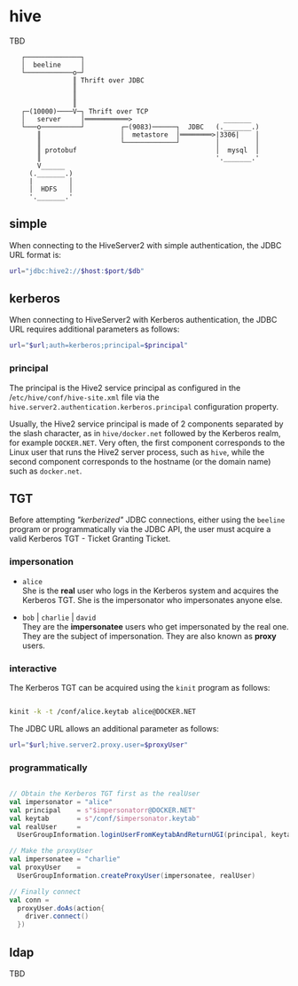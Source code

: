 # hive
TBD

```
   ┌──────────────┐
   │  beeline     │
   └────────────o─┘
                ║ Thrift over JDBC
                ║
                ║
                ║
   ┌─(10000)────V─┐ Thrift over TCP
   │   server     │═══════════>                       _______
   └───o──────────┘         ┌─(9083)──────┐  JDBC   (._______.)
       ║                    │  metastore  │════════>|3306|    │
       ║                    └─────────────┘         │         │
       ║ protobuf                                   │  mysql  │
       ║                                            '._______.'
       V______
     (._______.)
     |         │
     │  HDFS   │
     '._______.'
```


## simple
When connecting to the HiveServer2 with simple authentication, the JDBC URL format is:

```sh
url="jdbc:hive2://$host:$port/$db"
```


## kerberos
When connecting to HiveServer2 with Kerberos authentication, the JDBC URL requires additional parameters as follows:

```sh
url="$url;auth=kerberos;principal=$principal"
```

### principal
The principal is the Hive2 service principal as configured in the /`etc/hive/conf/hive-site.xml` file via the `hive.server2.authentication.kerberos.principal` configuration property.

Usually, the Hive2 service principal is made of 2 components separated by the slash character, as in `hive/docker.net` followed by the Kerberos realm, for example `DOCKER.NET`. Very often, the first component corresponds to the Linux user that runs the Hive2 server process, such as `hive`, while the second component corresponds to the hostname (or the domain name) such as `docker.net`.

## TGT
Before attempting _"kerberized"_ JDBC connections, either using the `beeline` program or programmatically via the JDBC API, the user must acquire a valid Kerberos TGT - Ticket Granting Ticket.

### impersonation

* `alice`   
   She is the **real** user who logs in the Kerberos system and acquires the Kerberos TGT. She is the impersonator who impersonates anyone else.

* `bob` | `charlie` | `david`  
   They are the **impersonatee** users who get impersonated by the real one. They are the subject of impersonation. They are also known as **proxy** users.

### interactive
The Kerberos TGT can be acquired using the `kinit` program as follows:

```sh

kinit -k -t /conf/alice.keytab alice@DOCKER.NET
```

The JDBC URL allows an additional parameter as follows:

```sh
url="$url;hive.server2.proxy.user=$proxyUser"
```


### programmatically

```scala

// Obtain the Kerberos TGT first as the realUser
val impersonator = "alice"
val principal    = s"$impersonatorr@DOCKER.NET"
val keytab       = s"/conf/$impersonator.keytab"
val realUser     =
  UserGroupInformation.loginUserFromKeytabAndReturnUGI(principal, keytab)

// Make the proxyUser
val impersonatee = "charlie"
val proxyUser    =
  UserGroupInformation.createProxyUser(impersonatee, realUser)

// Finally connect
val conn =
  proxyUser.doAs(action{
    driver.connect()
  })  
```


## ldap
TBD
